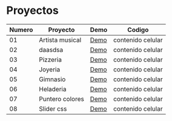 # Proyectos



  Numero |Proyecto |Demo| Codigo
 ---- |---- |--| ------  
   01 |Artista musical |[Demo](https://funny-eclair-dd7a39.netlify.app/)| contenido celular 
   02 |daasdsa |[Demo](https://stellular-caramel-bdffbb.netlify.app/)| contenido celular
   03 |Pizzeria |[Demo](https://cosmic-sable-6366dd.netlify.app/)| contenido celular 
   04 |Joyeria |[Demo](https://singular-concha-ff6b36.netlify.app/)| contenido celular 
   05 |Gimnasio |[Demo](https://gimnasio-gold-gym.netlify.app/)| contenido celular 
   06 |Heladeria |[Demo](https://heladeria-proyecto.netlify.app/)| contenido celular 
   07 |Puntero colores |[Demo](https://puntero-colores.netlify.app/)| contenido celular 
   08 |Slider css |[Demo](https://sliderrrr-css.netlify.app/)| contenido celular 
  
   
   
   

